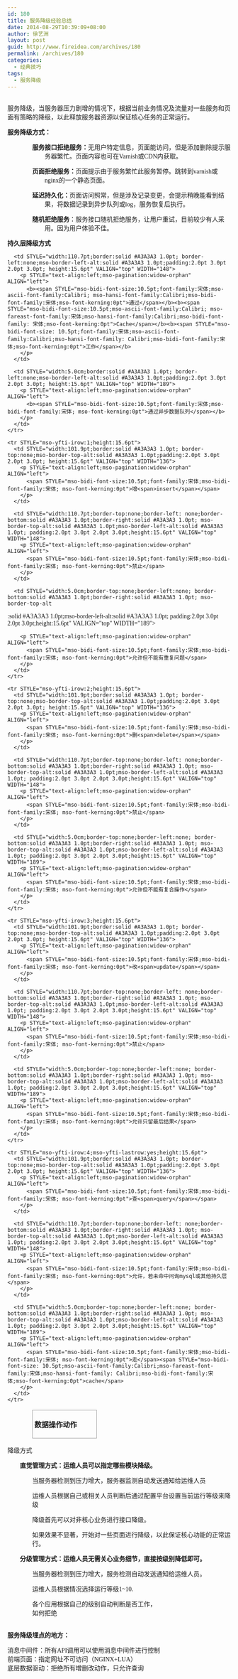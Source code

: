 ```yaml
---
id: 180
title: 服务降级经验总结
date: 2014-08-29T10:39:09+08:00
author: 徐艺洲
layout: post
guid: http://www.fireidea.com/archives/180
permalink: /archives/180
categories:
  - 经典技巧
tags:
  - 服务降级
---
```

<div id="sina_keyword_ad_area2" class="articalContent   newfont_family">
  <span STYLE="font-size:10.5pt;mso-bidi-font-size:11.0pt; font-family:宋体;mso-ascii-font-family:Calibri;mso-ascii-theme-font:minor-latin; mso-fareast-theme-font:minor-fareast;mso-hansi-font-family:Calibri;mso-hansi-theme-font: minor-latin;mso-bidi-font-family:"><br />服务降级，当服务器压力剧增的情况下，根据当前业务情况及流量对一些服务和页面有策略的降级，以此释放服务器资源以保证核心任务的正常运行。</p> 
  
  <p>
    <b>服务降级方式：</b><br /></span>
  </p>
  
  <p STYLE="margin-left:63.0pt;text-indent:-21.0pt; mso-char-indent-count:0;mso-list:l0 level1 lfo1">
    <b STYLE="mso-bidi-font-weight:normal"><span STYLE="font-family:宋体;mso-ascii-font-family: Calibri;mso-ascii-theme-font:minor-latin;mso-fareast-font-family:宋体;mso-fareast-theme-font: minor-fareast;mso-hansi-font-family:Calibri;mso-hansi-theme-font:minor-latin">服务接口拒绝服务：</span></b><span STYLE="font-family:宋体;mso-ascii-font-family:Calibri;mso-ascii-theme-font:minor-latin; mso-fareast-font-family:宋体;mso-fareast-theme-font:minor-fareast;mso-hansi-font-family: Calibri;mso-hansi-theme-font:minor-latin">无用户特定信息，页面能访问，但是添加删除提示服务器繁忙。页面内容也可在</span><span>Varnish</span><span STYLE="font-family:宋体;mso-ascii-font-family: Calibri;mso-ascii-theme-font:minor-latin;mso-fareast-font-family:宋体;mso-fareast-theme-font: minor-fareast;mso-hansi-font-family:Calibri;mso-hansi-theme-font:minor-latin">或</span><span>CDN</span><span STYLE="font-family:宋体;mso-ascii-font-family:Calibri; mso-ascii-theme-font:minor-latin;mso-fareast-font-family:宋体;mso-fareast-theme-font: minor-fareast;mso-hansi-font-family:Calibri;mso-hansi-theme-font:minor-latin">内获取。</span>
  </p>
  
  <p STYLE="margin-left:63.0pt;text-indent:-21.0pt; mso-char-indent-count:0;mso-list:l0 level1 lfo1">
    <span STYLE="font-family:Wingdings;mso-fareast-font-family:Wingdings; mso-bidi-font-family:Wingdings"><span STYLE="mso-list:ignore"><span STYLE="font:7.0pt"> </span></span></span><b STYLE="mso-bidi-font-weight:normal"><span STYLE="font-family:宋体;mso-ascii-font-family: Calibri;mso-ascii-theme-font:minor-latin;mso-fareast-font-family:宋体;mso-fareast-theme-font: minor-fareast;mso-hansi-font-family:Calibri;mso-hansi-theme-font:minor-latin">页面拒绝服务：</span></b><span STYLE="font-family:宋体;mso-ascii-font-family:Calibri;mso-ascii-theme-font:minor-latin; mso-fareast-font-family:宋体;mso-fareast-theme-font:minor-fareast;mso-hansi-font-family: Calibri;mso-hansi-theme-font:minor-latin">页面提示由于服务繁忙此服务暂停。跳转到</span><span>varnish</span><span STYLE="font-family:宋体;mso-ascii-font-family: Calibri;mso-ascii-theme-font:minor-latin;mso-fareast-font-family:宋体;mso-fareast-theme-font: minor-fareast;mso-hansi-font-family:Calibri;mso-hansi-theme-font:minor-latin">或</span><span>nginx</span><span STYLE="font-family:宋体;mso-ascii-font-family:Calibri; mso-ascii-theme-font:minor-latin;mso-fareast-font-family:宋体;mso-fareast-theme-font: minor-fareast;mso-hansi-font-family:Calibri;mso-hansi-theme-font:minor-latin">的一个静态页面。</span>
  </p>
  
  <p STYLE="margin-left:63.0pt;text-indent:-21.0pt; mso-char-indent-count:0;mso-list:l0 level1 lfo1">
    <b STYLE="mso-bidi-font-weight:normal"><span STYLE="font-family:宋体;mso-ascii-font-family: Calibri;mso-ascii-theme-font:minor-latin;mso-fareast-font-family:宋体;mso-fareast-theme-font: minor-fareast;mso-hansi-font-family:Calibri;mso-hansi-theme-font:minor-latin">延迟持久化：</span></b><span STYLE="font-family:宋体;mso-ascii-font-family:Calibri;mso-ascii-theme-font:minor-latin; mso-fareast-font-family:宋体;mso-fareast-theme-font:minor-fareast;mso-hansi-font-family: Calibri;mso-hansi-theme-font:minor-latin">页面访问照常，但是涉及记录变更，会提示稍晚能看到结果，将数据记录到异步队列或</span><span>log</span><span STYLE="font-family:宋体;mso-ascii-font-family:Calibri; mso-ascii-theme-font:minor-latin;mso-fareast-font-family:宋体;mso-fareast-theme-font: minor-fareast;mso-hansi-font-family:Calibri;mso-hansi-theme-font:minor-latin">，服务恢复后执行。</span>
  </p>
  
  <p STYLE="margin-left:63.0pt;text-indent:-21.0pt; mso-char-indent-count:0;mso-list:l0 level1 lfo1">
    <b STYLE="mso-bidi-font-weight:normal"><span STYLE="font-family:宋体;mso-ascii-font-family: Calibri;mso-ascii-theme-font:minor-latin;mso-fareast-font-family:宋体;mso-fareast-theme-font: minor-fareast;mso-hansi-font-family:Calibri;mso-hansi-theme-font:minor-latin">随机拒绝服务</span></b><span STYLE="font-family:宋体;mso-ascii-font-family:Calibri;mso-ascii-theme-font:minor-latin; mso-fareast-font-family:宋体;mso-fareast-theme-font:minor-fareast;mso-hansi-font-family: Calibri;mso-hansi-theme-font:minor-latin">：服务接口随机拒绝服务，让用户重试，目前较少有人采用。因为用户体验不佳。</span>
  </p>
  
  <p STYLE="margin-left:63.0pt;text-indent:-21.0pt; mso-char-indent-count:0;mso-list:l0 level1 lfo1">
  </p>
  
  <p>
    <b>持久层降级方式</b>
  </p>
  
  <table STYLE="width:354.35pt;margin-left:42.05pt;border-collapse:collapse;border: none;mso-border-alt:solid #A3A3A3 1.0pt;mso-yfti-tbllook:1184;mso-padding-alt: 0cm 0cm 0cm 0cm" BORDER="1" CELLPADDING="0" CELLSPACING="0" WIDTH="472">
    <tr STYLE="mso-yfti-irow:0;mso-yfti-firstrow:yes;height:15.6pt">
      <td STYLE="width:101.9pt;border:solid #A3A3A3 1.0pt; padding:2.0pt 3.0pt 2.0pt 3.0pt;height:15.6pt" VALIGN="top" WIDTH="136">
        <p STYLE="text-align:left;mso-pagination:widow-orphan" ALIGN="left">
          <b><span STYLE="mso-bidi-font-size:10.5pt;font-family:宋体;mso-bidi-font-family:宋体; mso-font-kerning:0pt">数据操作动作</span></b>
        </p>
      </td>
      
      <td STYLE="width:110.7pt;border:solid #A3A3A3 1.0pt; border-left:none;mso-border-left-alt:solid #A3A3A3 1.0pt;padding:2.0pt 3.0pt 2.0pt 3.0pt; height:15.6pt" VALIGN="top" WIDTH="148">
        <p STYLE="text-align:left;mso-pagination:widow-orphan" ALIGN="left">
          <b><span STYLE="mso-bidi-font-size:10.5pt;font-family:宋体;mso-ascii-font-family:Calibri; mso-hansi-font-family:Calibri;mso-bidi-font-family:宋体;mso-font-kerning:0pt">通过</span></b><b><span STYLE="mso-bidi-font-size:10.5pt;mso-ascii-font-family:Calibri; mso-fareast-font-family:宋体;mso-hansi-font-family:Calibri;mso-bidi-font-family: 宋体;mso-font-kerning:0pt">Cache</span></b><b><span STYLE="mso-bidi-font-size: 10.5pt;font-family:宋体;mso-ascii-font-family:Calibri;mso-hansi-font-family: Calibri;mso-bidi-font-family:宋体;mso-font-kerning:0pt">工作</span></b>
        </p>
      </td>
      
      <td STYLE="width:5.0cm;border:solid #A3A3A3 1.0pt; border-left:none;mso-border-left-alt:solid #A3A3A3 1.0pt;padding:2.0pt 3.0pt 2.0pt 3.0pt; height:15.6pt" VALIGN="top" WIDTH="189">
        <p STYLE="text-align:left;mso-pagination:widow-orphan" ALIGN="left">
          <b><span STYLE="mso-bidi-font-size:10.5pt;font-family:宋体;mso-bidi-font-family:宋体; mso-font-kerning:0pt">通过异步数据队列</span></b>
        </p>
      </td>
    </tr>
    
    <tr STYLE="mso-yfti-irow:1;height:15.6pt">
      <td STYLE="width:101.9pt;border:solid #A3A3A3 1.0pt; border-top:none;mso-border-top-alt:solid #A3A3A3 1.0pt;padding:2.0pt 3.0pt 2.0pt 3.0pt; height:15.6pt" VALIGN="top" WIDTH="136">
        <p STYLE="text-align:left;mso-pagination:widow-orphan" ALIGN="left">
          <span STYLE="mso-bidi-font-size:10.5pt;font-family:宋体;mso-bidi-font-family:宋体; mso-font-kerning:0pt">增<span>insert</span></span>
        </p>
      </td>
      
      <td STYLE="width:110.7pt;border-top:none;border-left: none;border-bottom:solid #A3A3A3 1.0pt;border-right:solid #A3A3A3 1.0pt; mso-border-top-alt:solid #A3A3A3 1.0pt;mso-border-left-alt:solid #A3A3A3 1.0pt; padding:2.0pt 3.0pt 2.0pt 3.0pt;height:15.6pt" VALIGN="top" WIDTH="148">
        <p STYLE="text-align:left;mso-pagination:widow-orphan" ALIGN="left">
          <span STYLE="mso-bidi-font-size:10.5pt;font-family:宋体;mso-bidi-font-family:宋体; mso-font-kerning:0pt">禁止</span>
        </p>
      </td>
      
      <td STYLE="width:5.0cm;border-top:none;border-left:none; border-bottom:solid #A3A3A3 1.0pt;border-right:solid #A3A3A3 1.0pt; mso-border-top-alt
:solid #A3A3A3 1.0pt;mso-border-left-alt:solid #A3A3A3 1.0pt; padding:2.0pt 3.0pt 2.0pt 3.0pt;height:15.6pt" VALIGN="top" WIDTH="189">
        </p> 
        
        <p STYLE="text-align:left;mso-pagination:widow-orphan" ALIGN="left">
          <span STYLE="mso-bidi-font-size:10.5pt;font-family:宋体;mso-bidi-font-family:宋体; mso-font-kerning:0pt">允许但不能有重复问题</span>
        </p>
      </td>
    </tr>
    
    <tr STYLE="mso-yfti-irow:2;height:15.6pt">
      <td STYLE="width:101.9pt;border:solid #A3A3A3 1.0pt; border-top:none;mso-border-top-alt:solid #A3A3A3 1.0pt;padding:2.0pt 3.0pt 2.0pt 3.0pt; height:15.6pt" VALIGN="top" WIDTH="136">
        <p STYLE="text-align:left;mso-pagination:widow-orphan" ALIGN="left">
          <span STYLE="mso-bidi-font-size:10.5pt;font-family:宋体;mso-bidi-font-family:宋体; mso-font-kerning:0pt">删<span>delete</span></span>
        </p>
      </td>
      
      <td STYLE="width:110.7pt;border-top:none;border-left: none;border-bottom:solid #A3A3A3 1.0pt;border-right:solid #A3A3A3 1.0pt; mso-border-top-alt:solid #A3A3A3 1.0pt;mso-border-left-alt:solid #A3A3A3 1.0pt; padding:2.0pt 3.0pt 2.0pt 3.0pt;height:15.6pt" VALIGN="top" WIDTH="148">
        <p STYLE="text-align:left;mso-pagination:widow-orphan" ALIGN="left">
          <span STYLE="mso-bidi-font-size:10.5pt;font-family:宋体;mso-bidi-font-family:宋体; mso-font-kerning:0pt">禁止</span>
        </p>
      </td>
      
      <td STYLE="width:5.0cm;border-top:none;border-left:none; border-bottom:solid #A3A3A3 1.0pt;border-right:solid #A3A3A3 1.0pt; mso-border-top-alt:solid #A3A3A3 1.0pt;mso-border-left-alt:solid #A3A3A3 1.0pt; padding:2.0pt 3.0pt 2.0pt 3.0pt;height:15.6pt" VALIGN="top" WIDTH="189">
        <p STYLE="text-align:left;mso-pagination:widow-orphan" ALIGN="left">
          <span STYLE="mso-bidi-font-size:10.5pt;font-family:宋体;mso-bidi-font-family:宋体; mso-font-kerning:0pt">允许但不能有复合操作</span>
        </p>
      </td>
    </tr>
    
    <tr STYLE="mso-yfti-irow:3;height:15.6pt">
      <td STYLE="width:101.9pt;border:solid #A3A3A3 1.0pt; border-top:none;mso-border-top-alt:solid #A3A3A3 1.0pt;padding:2.0pt 3.0pt 2.0pt 3.0pt; height:15.6pt" VALIGN="top" WIDTH="136">
        <p STYLE="text-align:left;mso-pagination:widow-orphan" ALIGN="left">
          <span STYLE="mso-bidi-font-size:10.5pt;font-family:宋体;mso-bidi-font-family:宋体; mso-font-kerning:0pt">改<span>update</span></span>
        </p>
      </td>
      
      <td STYLE="width:110.7pt;border-top:none;border-left: none;border-bottom:solid #A3A3A3 1.0pt;border-right:solid #A3A3A3 1.0pt; mso-border-top-alt:solid #A3A3A3 1.0pt;mso-border-left-alt:solid #A3A3A3 1.0pt; padding:2.0pt 3.0pt 2.0pt 3.0pt;height:15.6pt" VALIGN="top" WIDTH="148">
        <p STYLE="text-align:left;mso-pagination:widow-orphan" ALIGN="left">
          <span STYLE="mso-bidi-font-size:10.5pt;font-family:宋体;mso-bidi-font-family:宋体; mso-font-kerning:0pt">禁止</span>
        </p>
      </td>
      
      <td STYLE="width:5.0cm;border-top:none;border-left:none; border-bottom:solid #A3A3A3 1.0pt;border-right:solid #A3A3A3 1.0pt; mso-border-top-alt:solid #A3A3A3 1.0pt;mso-border-left-alt:solid #A3A3A3 1.0pt; padding:2.0pt 3.0pt 2.0pt 3.0pt;height:15.6pt" VALIGN="top" WIDTH="189">
        <p STYLE="text-align:left;mso-pagination:widow-orphan" ALIGN="left">
          <span STYLE="mso-bidi-font-size:10.5pt;font-family:宋体;mso-bidi-font-family:宋体; mso-font-kerning:0pt">允许只留最后结果</span>
        </p>
      </td>
    </tr>
    
    <tr STYLE="mso-yfti-irow:4;mso-yfti-lastrow:yes;height:15.6pt">
      <td STYLE="width:101.9pt;border:solid #A3A3A3 1.0pt; border-top:none;mso-border-top-alt:solid #A3A3A3 1.0pt;padding:2.0pt 3.0pt 2.0pt 3.0pt; height:15.6pt" VALIGN="top" WIDTH="136">
        <p STYLE="text-align:left;mso-pagination:widow-orphan" ALIGN="left">
          <span STYLE="mso-bidi-font-size:10.5pt;font-family:宋体;mso-bidi-font-family:宋体; mso-font-kerning:0pt">查<span>query</span></span>
        </p>
      </td>
      
      <td STYLE="width:110.7pt;border-top:none;border-left: none;border-bottom:solid #A3A3A3 1.0pt;border-right:solid #A3A3A3 1.0pt; mso-border-top-alt:solid #A3A3A3 1.0pt;mso-border-left-alt:solid #A3A3A3 1.0pt; padding:2.0pt 3.0pt 2.0pt 3.0pt;height:15.6pt" VALIGN="top" WIDTH="148">
        <p STYLE="text-align:left;mso-pagination:widow-orphan" ALIGN="left">
          <span STYLE="mso-bidi-font-size:10.5pt;font-family:宋体;mso-bidi-font-family:宋体; mso-font-kerning:0pt">允许，若未命中问询mysql或其他持久层</span>
        </p>
      </td>
      
      <td STYLE="width:5.0cm;border-top:none;border-left:none; border-bottom:solid #A3A3A3 1.0pt;border-right:solid #A3A3A3 1.0pt; mso-border-top-alt:solid #A3A3A3 1.0pt;mso-border-left-alt:solid #A3A3A3 1.0pt; padding:2.0pt 3.0pt 2.0pt 3.0pt;height:15.6pt" VALIGN="top" WIDTH="189">
        <p STYLE="text-align:left;mso-pagination:widow-orphan" ALIGN="left">
          <span STYLE="mso-bidi-font-size:10.5pt;font-family:宋体;mso-bidi-font-family:宋体; mso-font-kerning:0pt">走</span><span STYLE="mso-bidi-font-size: 10.5pt;mso-ascii-font-family:Calibri;mso-fareast-font-family:宋体;mso-hansi-font-family: Calibri;mso-bidi-font-family:宋体;mso-font-kerning:0pt">cache</span>
        </p>
      </td>
    </tr>
  </table>
  
  <p>
    降级方式
  </p>
  
  <p STYLE="margin-left:21.0pt;mso-para-margin-left:2.0gd">
    <b STYLE="mso-bidi-font-weight:normal"><span STYLE="font-family:宋体;mso-ascii-font-family: Calibri;mso-ascii-theme-font:minor-latin;mso-fareast-font-family:宋体;mso-fareast-theme-font: minor-fareast;mso-hansi-font-family:Calibri;mso-hansi-theme-font:minor-latin">直觉管理方式：运维人员可以指定哪些模块降级。</span></b>
  </p>
  
  <p STYLE="margin-left:42.0pt">
    <span STYLE="font-family:宋体; mso-ascii-font-family:Calibri;mso-ascii-theme-font:minor-latin;mso-fareast-font-family: 宋体;mso-fareast-theme-font:minor-fareast;mso-hansi-font-family:Calibri; mso-hansi-theme-font:minor-latin">当服务器检测到压力增大，服务器监测自动发送通知给运维人员</span>
  </p>
  
  <p STYLE="margin-left:42.0pt">
    <span STYLE="font-family:宋体; mso-ascii-font-family:Calibri;mso-ascii-theme-font:minor-latin;mso-fareast-font-family: 宋体;mso-fareast-theme-font:minor-fareast;mso-hansi-font-family:Calibri; mso-hansi-theme-font:minor-latin">运维人员根据自己或相关人员判断后通过配置平台设置当前运行等级来降级</span>
  </p>
  
  <p STYLE="margin-left:42.0pt">
    <span STYLE="font-family:宋体; mso-ascii-font-family:Calibri;mso-ascii-theme-font:minor-latin;mso-fareast-font-family: 宋体;mso-fareast-theme-font:minor-fareast;mso-hansi-font-family:Calibri; mso-hansi-theme-font:minor-latin">降级首先可以对非核心业务进行接口降级。</span>
  </p>
  
  <p STYLE="margin-left:42.0pt">
    <span STYLE="font-family:宋体; mso-ascii-font-family:Calibri;mso-ascii-theme-font:minor-latin;mso-fareast-font-family: 宋体;mso-fareast-theme-font:minor-fareast;mso-hansi-font-family:Calibri; mso-hansi-theme-font:minor-latin">如果效果不显著，开始对一些页面进行降级，以此保证核心功能的正常运行。</span>
  </p>
  
  <p>
    <span> </span>
  </p>
  
  <p STYLE="margin-left:21.0pt;mso-para-margin-left:2.0gd">
    <b STYLE="mso-bidi-font-weight:normal"><span STYLE="font-family:宋体;mso-ascii-font-family: Calibri;mso-ascii-theme-font:minor-latin;mso-fareast-font-family:宋体;mso-fareast-theme-font: minor-fareast;mso-hansi-font-family:Calibri;mso-hansi-theme-font:minor-latin">分级管理方式：运维人员无需关心业务细节，直接按级别降低即可。</span></b>
  </p>
  
  <p STYLE="margin-left:42.0pt">
    <span STYLE="font-family:宋体; mso-ascii-font-family:Calibri;mso-ascii-theme-font:minor-latin;mso-fareast-font-family: 宋体;mso-fareast-theme-font:minor-fareast;mso-hansi-font-family:Calibri; mso-hansi-theme-font:minor-latin">当服务器检测到压力增大，服务检测自动发送通知给运维人员。</span>
  </p>
  
  <p STYLE="margin-left:42.0pt">
    <span STYLE="font-family:宋体; mso-ascii-font-family:Calibri;mso-ascii-theme-font:minor-latin;mso-fareast-font-family: 宋体;mso-fareast-theme-font:minor-fareast;mso-hansi-font-family:Calibri; mso-hansi-theme-font:minor-latin">运维人员根据情况选择运行等级</span><span>1~10.</span>
  </p>
  
  <p STYLE="margin-left:42.0pt">
    <span STYLE="font-family:宋体; mso-ascii-font-family:Calibri;mso-ascii-theme-font:minor-latin;mso-fareast-font-family: 宋体;mso-fareast-theme-font:minor-fareast;mso-hansi-font-family:Calibri; mso-hansi-theme-font:minor-latin">各个应用根据自己的级别自动判断是否工作，<br /> 如何拒绝</span>
  </p>
  
  <p>
    <b><br />服务降级埋点的地方：</b>
  </p>
  
  <p>
    消息中间件：所有API调用可以使用消息中间件进行控制<br /> 前端页面：指定网址不可访问（NGINX+LUA）<br /> 底层数据驱动：拒绝所有增删改动作，只允许查询
  </p>